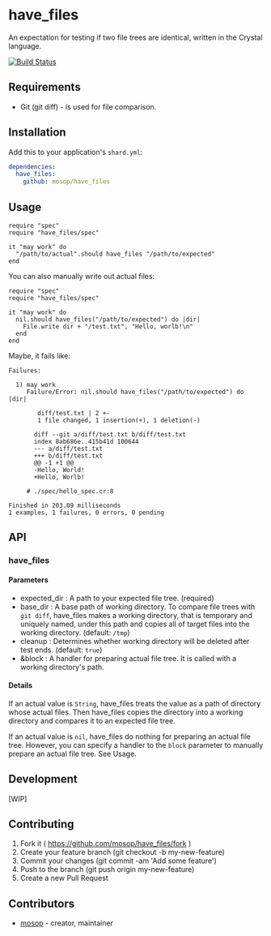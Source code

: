 # have_files

An expectation for testing if two file trees are identical, written in the Crystal language.

[![Build Status](https://travis-ci.org/mosop/have_files.svg?branch=master)](https://travis-ci.org/mosop/have_files)

## Requirements

* Git (git diff) - is used for file comparison.

## Installation

Add this to your application's `shard.yml`:

```yaml
dependencies:
  have_files:
    github: mosop/have_files
```

## Usage

```crystal
require "spec"
require "have_files/spec"

it "may work" do
  "/path/to/actual".should have_files "/path/to/expected"
end
```

You can also manually write out actual files:

```crystal
require "spec"
require "have_files/spec"

it "may work" do
  nil.should have_files("/path/to/expected") do |dir|
    File.write dir + "/test.txt", "Hello, worlb!\n"
  end
end
```

Maybe, it fails like:

```
Failures:

  1) may work
     Failure/Error: nil.should have_files("/path/to/expected") do |dir|

        diff/test.txt | 2 +-
        1 file changed, 1 insertion(+), 1 deletion(-)

       diff --git a/diff/test.txt b/diff/test.txt
       index 8ab686e..415b41d 100644
       --- a/diff/test.txt
       +++ b/diff/test.txt
       @@ -1 +1 @@
       -Hello, World!
       +Hello, Worlb!

     # ./spec/hello_spec.cr:8

Finished in 203.09 milliseconds
1 examples, 1 failures, 0 errors, 0 pending
```

## API

### have_files

#### Parameters

* expected_dir : A path to your expected file tree. (required)
* base_dir : A base path of working directory. To compare file trees with `git diff`, have_files makes a working directory, that is temporary and uniquely named, under this path and copies all of target files into the working directory. (default: `/tmp`)
* cleanup : Determines whether working directory will be deleted after test ends. (default: `true`)
* &block : A handler for preparing actual file tree. It is called with a working directory's path.

#### Details

If an actual value is `String`, have_files treats the value as a path of directory whose actual files. Then have_files copies the directory into a working directory and compares it to an expected file tree.

If an actual value is `nil`, have_files do nothing for preparing an actual file tree. However, you can specify a handler to the `block` parameter to manually prepare an actual file tree. See Usage.

## Development

[WIP]

## Contributing

1. Fork it ( https://github.com/mosop/have_files/fork )
2. Create your feature branch (git checkout -b my-new-feature)
3. Commit your changes (git commit -am 'Add some feature')
4. Push to the branch (git push origin my-new-feature)
5. Create a new Pull Request

## Contributors

- [mosop](https://github.com/mosop) - creator, maintainer
